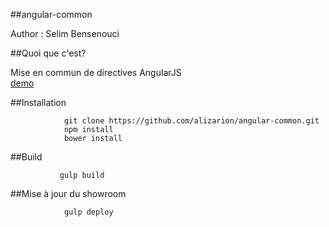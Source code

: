 ##angular-common

Author : Selim Bensenouci

##Quoi que c'est?

Mise en commun de directives AngularJS   
[demo](http://alizarion.github.io/angular-common/)

##Installation

                git clone https://github.com/alizarion/angular-common.git
                npm install
                bower install



##Build

               gulp build
##Mise à jour du showroom

                gulp deploy
                